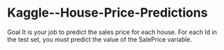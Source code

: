 # Kaggle--House-Price-Predictions
Goal It is your job to predict the sales price for each house. For each Id in the test set, you must predict the value of the SalePrice variable. 
